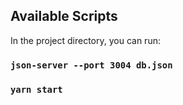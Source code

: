## Available Scripts

In the project directory, you can run:
### `json-server --port 3004 db.json`

### `yarn start`

